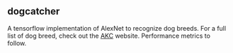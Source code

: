 ## dogcatcher

A tensorflow implementation of AlexNet to recognize dog breeds. For a full
list of dog breed, check out the [AKC](http://www.akc.org/dog-breeds/) website. Performance
metrics to follow.
